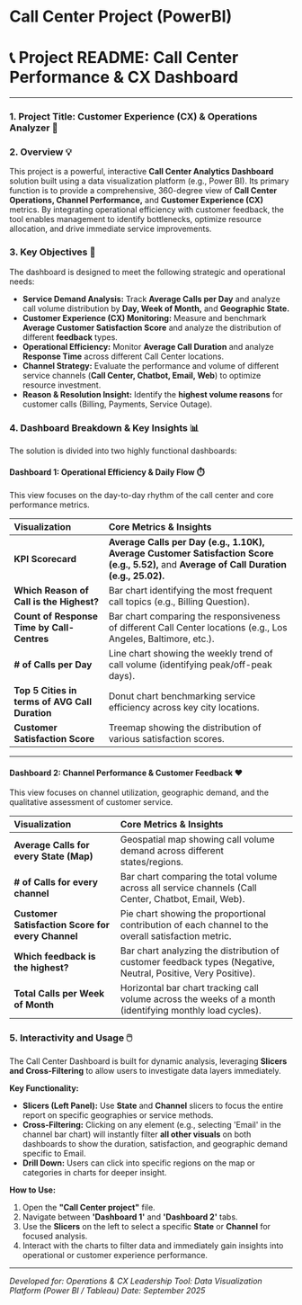 # Call Center Project (PowerBI)

# 📞 Project README: Call Center Performance & CX Dashboard

---

### 1. Project Title: **Customer Experience (CX) & Operations Analyzer** 🚀

### 2. Overview 💡

This project is a powerful, interactive **Call Center Analytics Dashboard** solution built using a data visualization platform (e.g., Power BI). Its primary function is to provide a comprehensive, 360-degree view of **Call Center Operations, Channel Performance,** and **Customer Experience (CX)** metrics. By integrating operational efficiency with customer feedback, the tool enables management to identify bottlenecks, optimize resource allocation, and drive immediate service improvements.

### 3. Key Objectives 🎯

The dashboard is designed to meet the following strategic and operational needs:

* **Service Demand Analysis:** Track **Average Calls per Day** and analyze call volume distribution by **Day, Week of Month,** and **Geographic State.**
* **Customer Experience (CX) Monitoring:** Measure and benchmark **Average Customer Satisfaction Score** and analyze the distribution of different **feedback** types.
* **Operational Efficiency:** Monitor **Average Call Duration** and analyze **Response Time** across different Call Center locations.
* **Channel Strategy:** Evaluate the performance and volume of different service channels (**Call Center, Chatbot, Email, Web**) to optimize resource investment.
* **Reason & Resolution Insight:** Identify the **highest volume reasons** for customer calls (Billing, Payments, Service Outage).

### 4. Dashboard Breakdown & Key Insights 📊

The solution is divided into two highly functional dashboards:

#### Dashboard 1: Operational Efficiency & Daily Flow ⏱️

This view focuses on the day-to-day rhythm of the call center and core performance metrics.

| Visualization | Core Metrics & Insights |
| :--- | :--- |
| **KPI Scorecard** | **Average Calls per Day (e.g., 1.10K), Average Customer Satisfaction Score (e.g., 5.52),** and **Average of Call Duration (e.g., 25.02).** |
| **Which Reason of Call is the Highest?** | Bar chart identifying the most frequent call topics (e.g., Billing Question). |
| **Count of Response Time by Call-Centres** | Bar chart comparing the responsiveness of different Call Center locations (e.g., Los Angeles, Baltimore, etc.). |
| **# of Calls per Day** | Line chart showing the weekly trend of call volume (identifying peak/off-peak days). |
| **Top 5 Cities in terms of AVG Call Duration** | Donut chart benchmarking service efficiency across key city locations. |
| **Customer Satisfaction Score** | Treemap showing the distribution of various satisfaction scores. |

---

#### Dashboard 2: Channel Performance & Customer Feedback ❤️

This view focuses on channel utilization, geographic demand, and the qualitative assessment of customer service.

| Visualization | Core Metrics & Insights |
| :--- | :--- |
| **Average Calls for every State (Map)** | Geospatial map showing call volume demand across different states/regions. |
| **# of Calls for every channel** | Bar chart comparing the total volume across all service channels (Call Center, Chatbot, Email, Web). |
| **Customer Satisfaction Score for every Channel** | Pie chart showing the proportional contribution of each channel to the overall satisfaction metric. |
| **Which feedback is the highest?** | Bar chart analyzing the distribution of customer feedback types (Negative, Neutral, Positive, Very Positive). |
| **Total Calls per Week of Month** | Horizontal bar chart tracking call volume across the weeks of a month (identifying monthly load cycles). |

### 5. Interactivity and Usage 🖱️

The Call Center Dashboard is built for dynamic analysis, leveraging **Slicers and Cross-Filtering** to allow users to investigate data layers immediately.

**Key Functionality:**

* **Slicers (Left Panel):** Use **State** and **Channel** slicers to focus the entire report on specific geographies or service methods.
* **Cross-Filtering:** Clicking on any element (e.g., selecting 'Email' in the channel bar chart) will instantly filter **all other visuals** on both dashboards to show the duration, satisfaction, and geographic demand specific to Email.
* **Drill Down:** Users can click into specific regions on the map or categories in charts for deeper insight.

**How to Use:**
1.  Open the **"Call Center project"** file.
2.  Navigate between **'Dashboard 1'** and **'Dashboard 2'** tabs.
3.  Use the **Slicers** on the left to select a specific **State** or **Channel** for focused analysis.
4.  Interact with the charts to filter data and immediately gain insights into operational or customer experience performance.

---
*Developed for: Operations & CX Leadership*
*Tool: Data Visualization Platform (Power BI / Tableau)*
*Date: September 2025*

